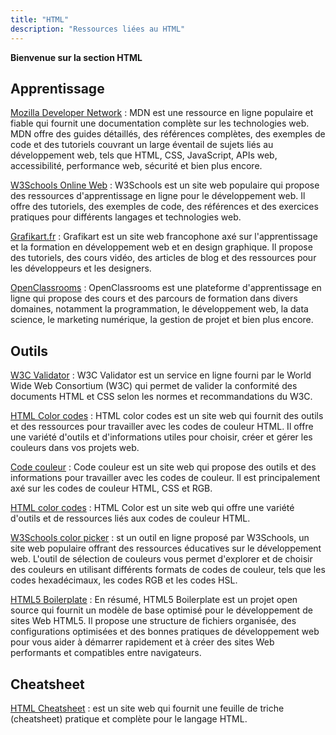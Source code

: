 ```yaml
---
title: "HTML"
description: "Ressources liées au HTML"
---
```


**Bienvenue sur la section HTML**


## Apprentissage

[Mozilla Developer Network](https://developer.mozilla.org/fr/) : MDN est une ressource en ligne populaire et fiable qui fournit une documentation complète sur les technologies web. MDN offre des guides détaillés, des références complètes, des exemples de code et des tutoriels couvrant un large éventail de sujets liés au développement web, tels que HTML, CSS, JavaScript, APIs web, accessibilité, performance web, sécurité et bien plus encore.


[W3Schools Online Web](https://www.w3schools.com/default.asp) : W3Schools est un site web populaire qui propose des ressources d'apprentissage en ligne pour le développement web. Il offre des tutoriels, des exemples de code, des références et des exercices pratiques pour différents langages et technologies web.

[Grafikart.fr](https://grafikart.fr/) : Grafikart est un site web francophone axé sur l'apprentissage et la formation en développement web et en design graphique. Il propose des tutoriels, des cours vidéo, des articles de blog et des ressources pour les développeurs et les designers.

[OpenClassrooms](https://openclassrooms.com/fr/) : OpenClassrooms est une plateforme d'apprentissage en ligne qui propose des cours et des parcours de formation dans divers domaines, notamment la programmation, le développement web, la data science, le marketing numérique, la gestion de projet et bien plus encore.

## Outils 

[W3C Validator](https://validator.w3.org/) : W3C Validator est un service en ligne fourni par le World Wide Web Consortium (W3C) qui permet de valider la conformité des documents HTML et CSS selon les normes et recommandations du W3C.

[HTML Color codes](https://htmlcolorcodes.com/fr/) : HTML color codes est un site web qui fournit des outils et des ressources pour travailler avec les codes de couleur HTML. Il offre une variété d'outils et d'informations utiles pour choisir, créer et gérer les couleurs dans vos projets web.

[Code couleur](https://www.code-couleur.com/) : Code couleur est un site web qui propose des outils et des informations pour travailler avec les codes de couleur. Il est principalement axé sur les codes de couleur HTML, CSS et RGB.

[HTML color codes](https://html-color.codes/) : HTML Color est un site web qui offre une variété d'outils et de ressources liés aux codes de couleur HTML.

[W3Schools color picker](https://www.w3schools.com/colors/colors_picker.asp) : st un outil en ligne proposé par W3Schools, un site web populaire offrant des ressources éducatives sur le développement web. L'outil de sélection de couleurs vous permet d'explorer et de choisir des couleurs en utilisant différents formats de codes de couleur, tels que les codes hexadécimaux, les codes RGB et les codes HSL.

[HTML5 Boilerplate](https://github.com/h5bp/html5-boilerplate) : En résumé, HTML5 Boilerplate est un projet open source qui fournit un modèle de base optimisé pour le développement de sites Web HTML5. Il propose une structure de fichiers organisée, des configurations optimisées et des bonnes pratiques de développement web pour vous aider à démarrer rapidement et à créer des sites Web performants et compatibles entre navigateurs.

## Cheatsheet

[HTML Cheatsheet](https://htmlcheatsheet.com/) : est un site web qui fournit une feuille de triche (cheatsheet) pratique et complète pour le langage HTML.

